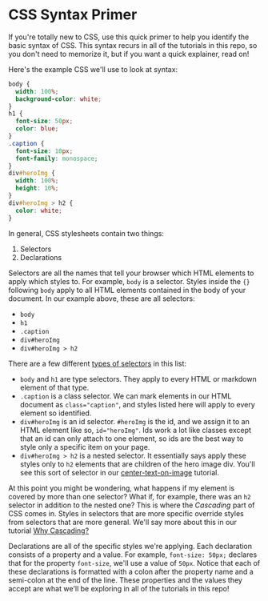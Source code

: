 # CSS Syntax Primer

If you're totally new to CSS, use this quick primer to help you identify the basic syntax of CSS. This syntax recurs in all of the tutorials in this repo, so you don't need to memorize it, but if you want a quick explainer, read on!

Here's the example CSS we'll use to look at syntax:
```css
body {
  width: 100%;
  background-color: white;
}
h1 {
  font-size: 50px;
  color: blue;
}
.caption {
  font-size: 10px;
  font-family: monospace;
}
div#heroImg {
  width: 100%;
  height: 10%;
}
div#heroImg > h2 {
  color: white;
}
```
In general, CSS stylesheets contain two things:
1. Selectors
2. Declarations

Selectors are all the names that tell your browser which HTML elements to apply which styles to. For example, `body` is a selector. Styles inside the `{}` following `body` apply to all HTML elements contained in the body of your document. In our example above, these are all selectors:
  - `body`
  - `h1`
  - `.caption`
  - `div#heroImg`
  - `div#heroImg > h2`

There are a few different [types of selectors](https://developer.mozilla.org/en-US/docs/Web/CSS/CSS_Selectors) in this list:
- `body` and `h1` are type selectors. They apply to every HTML or markdown element of that type.
- `.caption` is a class selector. We can mark elements in our HTML document as `class="caption"`, and styles listed here will apply to every element so identified.
- `div#heroImg` is an id selector. `#heroImg` is the id, and we assign it to an HTML element like so, `id="heroImg"`. Ids work a lot like classes except that an id can only attach to one element, so ids are the best way to style only a specific item on your page.
- `div#heroImg > h2` is a nested selector. It essentially says apply these styles only to `h2` elements that are children of the hero image div. You'll see this sort of selector in our [center-text-on-image](../tutorial/center-text-on-image/center-text-on-image.md) tutorial.

At this point you might be wondering, what happens if my element is covered by more than one selector? What if, for example, there was an `h2` selector in addition to the nested one? This is where the _Cascading_ part of CSS comes in. Styles in selectors that are more specific override styles from selectors that are more general. We'll say more about this in our tutorial [Why Cascading?](../tutorials/why-cascading)

Declarations are all of the specific styles we're applying. Each declaration consists of a property and a value. For example, `font-size: 50px;` declares that for the property `font-size`, we'll use a value of `50px`. Notice that each of these declarations is formatted with a colon after the property name and a semi-colon at the end of the line. These properties and the values they accept are what we'll be exploring in all of the tutorials in this repo!
